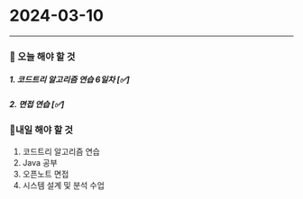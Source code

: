 # 2024-03-10

---

### 📌 오늘 해야 할 것

##### 1. 코드트리 알고리즘 연습 6일차 [✅]

##### 2. 면접 연습 [✅]

### 🤙내일 해야 할 것

1. 코드트리 알고리즘 연습
2. Java 공부
3. 오픈노트 면접
4. 시스템 설계 및 분석 수업
